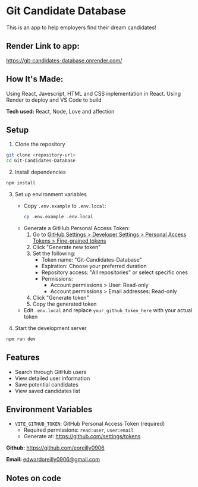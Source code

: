 # Git Candidate Database
This is an app to help employers find their dream candidates!

## Render Link to app:
https://git-candidates-database.onrender.com/

## How It's Made:
Using React, Javescript, HTML and CSS inplementation in React.
Using Render to deploy and VS Code to build


**Tech used:**  React, Node, Love and affection


## Setup

1. Clone the repository
```bash
git clone <repository-url>
cd Git-Candidates-Database
```

2. Install dependencies
```bash
npm install
```

3. Set up environment variables
   - Copy `.env.example` to `.env.local`:
     ```bash
     cp .env.example .env.local
     ```
   - Generate a GitHub Personal Access Token:
     1. Go to [GitHub Settings > Developer Settings > Personal Access Tokens > Fine-grained tokens](https://github.com/settings/tokens)
     2. Click "Generate new token"
     3. Set the following:
        - Token name: "Git-Candidates-Database"
        - Expiration: Choose your preferred duration
        - Repository access: "All repositories" or select specific ones
        - Permissions:
          - Account permissions > User: Read-only
          - Account permissions > Email addresses: Read-only
     4. Click "Generate token"
     5. Copy the generated token
   - Edit `.env.local` and replace `your_github_token_here` with your actual token

4. Start the development server
```bash
npm run dev
```

## Features

- Search through GitHub users
- View detailed user information
- Save potential candidates
- View saved candidates list

## Environment Variables

- `VITE_GITHUB_TOKEN`: GitHub Personal Access Token (required)
  - Required permissions: `read:user`, `user:email`
  - Generate at: https://github.com/settings/tokens


**Github:** <https://github.com/eoreilly0906>

**Email:** edwardoreilly0906@gmail.com

## Notes on code





